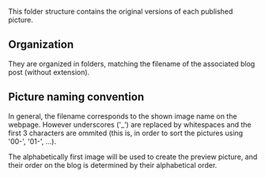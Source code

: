 This folder structure contains the original versions of each published picture. 

## Organization
They are organized in folders, matching the filename of the associated blog post (without extension).

## Picture naming convention
In general, the filename corresponds to the shown image name on the webpage. However underscores ('_') are replaced by whitespaces and the first 3 characters are ommited (this is, in order to sort the pictures using '00-', '01-', ...).

The alphabetically first image will be used to create the preview picture, and their order on the blog is determined by their alphabetical order.

